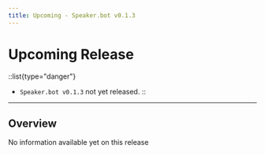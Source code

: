 ```yaml
---
title: Upcoming - Speaker.bot v0.1.3
---
```


# Upcoming Release

::list{type="danger"}
- `Speaker.bot v0.1.3` not yet released.
::

---

## Overview

No information available yet on this release